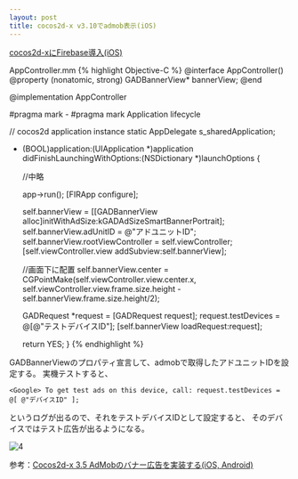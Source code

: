 ```yaml
---
layout: post
title: cocos2d-x v3.10でadmob表示(iOS)
---
```


[cocos2d-xにFirebase導入(iOS)]({{site.baseurl}}/cocos2dxfirebaseiOS/)

AppController.mm
{% highlight Objective-C %}
@interface AppController()
@property (nonatomic, strong) GADBannerView* bannerView;
@end

@implementation AppController

#pragma mark -
#pragma mark Application lifecycle

// cocos2d application instance
static AppDelegate s_sharedApplication;

- (BOOL)application:(UIApplication *)application didFinishLaunchingWithOptions:(NSDictionary *)launchOptions {    

    //中略

    app->run();
    [FIRApp configure];
    
    self.bannerView = [[GADBannerView alloc]initWithAdSize:kGADAdSizeSmartBannerPortrait];
    self.bannerView.adUnitID = @"アドユニットID";
    self.bannerView.rootViewController = self.viewController;
    [self.viewController.view addSubview:self.bannerView];
    
    //画面下に配置
    self.bannerView.center = CGPointMake(self.viewController.view.center.x,
                                         self.viewController.view.frame.size.height - self.bannerView.frame.size.height/2);
        
    GADRequest *request = [GADRequest request];
    request.testDevices = @[@"テストデバイスID"];
    [self.bannerView loadRequest:request];
    
    return YES;
}
{% endhighlight %}

GADBannerViewのプロパティ宣言して、admobで取得したアドユニットIDを設定する。
実機テストすると、

`<Google> To get test ads on this device, call: request.testDevices = @[ @"デバイスID" ];`

というログが出るので、それをテストデバイスIDとして設定すると、
そのデバイスではテスト広告が出るようになる。

![4]({{site.baseurl}}/images/2016-07-08_4.png)

参考：[Cocos2d-x 3.5 AdMobのバナー広告を実装する(iOS, Android)](http://studio.cretia.net/blog/344)

